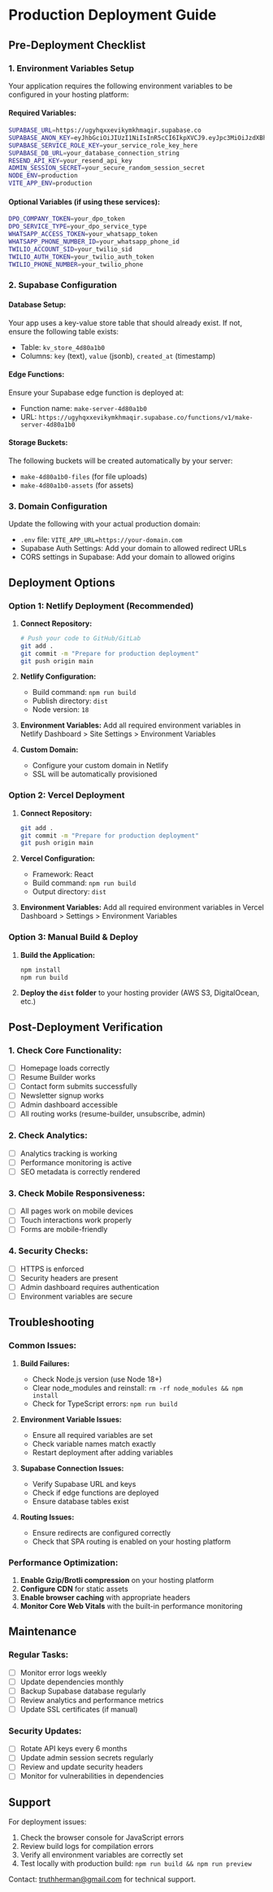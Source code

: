 # Production Deployment Guide

## Pre-Deployment Checklist

### 1. Environment Variables Setup
Your application requires the following environment variables to be configured in your hosting platform:

#### **Required Variables:**
```bash
SUPABASE_URL=https://ugyhqxxevikymkhmaqir.supabase.co
SUPABASE_ANON_KEY=eyJhbGciOiJIUzI1NiIsInR5cCI6IkpXVCJ9.eyJpc3MiOiJzdXBhYmFzZSIsInJlZiI6InVneWhxeHhldmlreW1raG1hcWlyIiwicm9sZSI6ImFub24iLCJpYXQiOjE3NTY2MjMyODgsImV4cCI6MjA3MjE5OTI4OH0.lxYDtyqYPbaAreFP_niJyoxhRaAjeXjcVDwCEEKKJUA
SUPABASE_SERVICE_ROLE_KEY=your_service_role_key_here
SUPABASE_DB_URL=your_database_connection_string
RESEND_API_KEY=your_resend_api_key
ADMIN_SESSION_SECRET=your_secure_random_session_secret
NODE_ENV=production
VITE_APP_ENV=production
```

#### **Optional Variables (if using these services):**
```bash
DPO_COMPANY_TOKEN=your_dpo_token
DPO_SERVICE_TYPE=your_dpo_service_type
WHATSAPP_ACCESS_TOKEN=your_whatsapp_token
WHATSAPP_PHONE_NUMBER_ID=your_whatsapp_phone_id
TWILIO_ACCOUNT_SID=your_twilio_sid
TWILIO_AUTH_TOKEN=your_twilio_auth_token
TWILIO_PHONE_NUMBER=your_twilio_phone
```

### 2. Supabase Configuration

#### **Database Setup:**
Your app uses a key-value store table that should already exist. If not, ensure the following table exists:
- Table: `kv_store_4d80a1b0`
- Columns: `key` (text), `value` (jsonb), `created_at` (timestamp)

#### **Edge Functions:**
Ensure your Supabase edge function is deployed at:
- Function name: `make-server-4d80a1b0`
- URL: `https://ugyhqxxevikymkhmaqir.supabase.co/functions/v1/make-server-4d80a1b0`

#### **Storage Buckets:**
The following buckets will be created automatically by your server:
- `make-4d80a1b0-files` (for file uploads)
- `make-4d80a1b0-assets` (for assets)

### 3. Domain Configuration
Update the following with your actual production domain:
- `.env` file: `VITE_APP_URL=https://your-domain.com`
- Supabase Auth Settings: Add your domain to allowed redirect URLs
- CORS settings in Supabase: Add your domain to allowed origins

## Deployment Options

### Option 1: Netlify Deployment (Recommended)

1. **Connect Repository:**
   ```bash
   # Push your code to GitHub/GitLab
   git add .
   git commit -m "Prepare for production deployment"
   git push origin main
   ```

2. **Netlify Configuration:**
   - Build command: `npm run build`
   - Publish directory: `dist`
   - Node version: `18`

3. **Environment Variables:**
   Add all required environment variables in Netlify Dashboard > Site Settings > Environment Variables

4. **Custom Domain:**
   - Configure your custom domain in Netlify
   - SSL will be automatically provisioned

### Option 2: Vercel Deployment

1. **Connect Repository:**
   ```bash
   git add .
   git commit -m "Prepare for production deployment"
   git push origin main
   ```

2. **Vercel Configuration:**
   - Framework: React
   - Build command: `npm run build`
   - Output directory: `dist`

3. **Environment Variables:**
   Add all required environment variables in Vercel Dashboard > Settings > Environment Variables

### Option 3: Manual Build & Deploy

1. **Build the Application:**
   ```bash
   npm install
   npm run build
   ```

2. **Deploy the `dist` folder** to your hosting provider (AWS S3, DigitalOcean, etc.)

## Post-Deployment Verification

### 1. Check Core Functionality:
- [ ] Homepage loads correctly
- [ ] Resume Builder works
- [ ] Contact form submits successfully
- [ ] Newsletter signup works
- [ ] Admin dashboard accessible
- [ ] All routing works (resume-builder, unsubscribe, admin)

### 2. Check Analytics:
- [ ] Analytics tracking is working
- [ ] Performance monitoring is active
- [ ] SEO metadata is correctly rendered

### 3. Check Mobile Responsiveness:
- [ ] All pages work on mobile devices
- [ ] Touch interactions work properly
- [ ] Forms are mobile-friendly

### 4. Security Checks:
- [ ] HTTPS is enforced
- [ ] Security headers are present
- [ ] Admin dashboard requires authentication
- [ ] Environment variables are secure

## Troubleshooting

### Common Issues:

1. **Build Failures:**
   - Check Node.js version (use Node 18+)
   - Clear node_modules and reinstall: `rm -rf node_modules && npm install`
   - Check for TypeScript errors: `npm run build`

2. **Environment Variable Issues:**
   - Ensure all required variables are set
   - Check variable names match exactly
   - Restart deployment after adding variables

3. **Supabase Connection Issues:**
   - Verify Supabase URL and keys
   - Check if edge functions are deployed
   - Ensure database tables exist

4. **Routing Issues:**
   - Ensure redirects are configured correctly
   - Check that SPA routing is enabled on your hosting platform

### Performance Optimization:

1. **Enable Gzip/Brotli compression** on your hosting platform
2. **Configure CDN** for static assets
3. **Enable browser caching** with appropriate headers
4. **Monitor Core Web Vitals** with the built-in performance monitoring

## Maintenance

### Regular Tasks:
- [ ] Monitor error logs weekly
- [ ] Update dependencies monthly
- [ ] Backup Supabase database regularly
- [ ] Review analytics and performance metrics
- [ ] Update SSL certificates (if manual)

### Security Updates:
- [ ] Rotate API keys every 6 months
- [ ] Update admin session secrets regularly
- [ ] Review and update security headers
- [ ] Monitor for vulnerabilities in dependencies

## Support

For deployment issues:
1. Check the browser console for JavaScript errors
2. Review build logs for compilation errors
3. Verify all environment variables are correctly set
4. Test locally with production build: `npm run build && npm run preview`

Contact: truthherman@gmail.com for technical support.